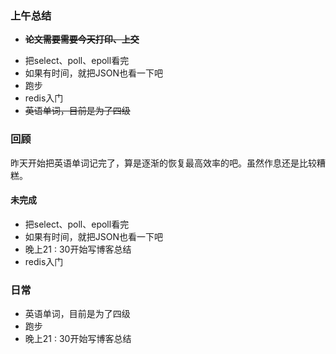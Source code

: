 ### 上午总结

+ **~~论文需要需要今天打印、上交~~**

- 把select、poll、epoll看完
- 如果有时间，就把JSON也看一下吧
- 跑步
- redis入门
- ~~英语单词，目前是为了四级~~

### 回顾

​	昨天开始把英语单词记完了，算是逐渐的恢复最高效率的吧。虽然作息还是比较糟糕。

#### 未完成

- 把select、poll、epoll看完
- 如果有时间，就把JSON也看一下吧
- 晚上21 : 30开始写博客总结
- redis入门

### 日常

- 英语单词，目前是为了四级
- 跑步
- 晚上21 : 30开始写博客总结